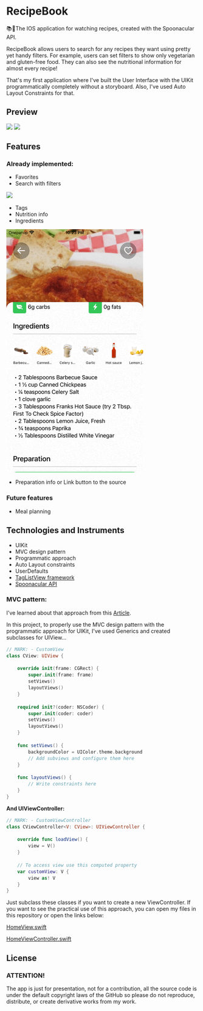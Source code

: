 # RecipeBook

📚🍕The IOS application for watching recipes, created with the Spoonacular API.

RecipeBook allows users to search for any recipes they want using pretty yet handy filters. For example, users can set filters to show only vegetarian and gluten-free food. They can also see the nutritional information for almost every recipe!

That's my first application where I've built the User Interface with the UIKit programmatically completely without a storyboard. Also, I've used Auto Layout Constraints for that.

## Preview

![](https://github.com/SenKill/RecipeBook/blob/0ba637510c20b6f98273a55e8ff302834de5572c/GifsAndPictures/Preview.gif)
![](https://github.com/SenKill/RecipeBook/blob/5514b62d27557e6c8563c17f7c05df26f5c27308/GifsAndPictures/DarkPreview.gif)

## Features

### Already implemented:

- Favorites
- Search with filters

![](https://github.com/SenKill/RecipeBook/blob/0ba637510c20b6f98273a55e8ff302834de5572c/GifsAndPictures/Filters.gif)

- Tags
- Nutrition info
- Ingredients

![](https://github.com/SenKill/RecipeBook/blob/0ba637510c20b6f98273a55e8ff302834de5572c/GifsAndPictures/Ingredients.gif)

- Preparation info or Link button to the source

### Future features

- Meal planning

## Technologies and Instruments

- UIKit
- MVC design pattern
- Programmatic approach
- Auto Layout constraints
- UserDefaults
- [TagListView framework](https://github.com/ElaWorkshop/TagListView)
- [Spoonacular API](https://spoonacular.com/food-api)

### MVC pattern:
I've learned about that approach from this [Article](https://medium.com/@omaralbeik/making-mvc-great-again-829ef9461ec2).

In this project, to properly use the MVC design pattern with the programmatic approach for UIKit, I've used Generics and created subclasses for UIView...

```swift
// MARK: - CustomView
class CView: UIView {
    
    override init(frame: CGRect) {
        super.init(frame: frame)
        setViews()
        layoutViews()
    }
    
    required init?(coder: NSCoder) {
        super.init(coder: coder)
        setViews()
        layoutViews()
    }
    
    func setViews() {
        backgroundColor = UIColor.theme.background
        // Add subviews and configure them here
    }
    
    func layoutViews() {
        // Write constraints here
    }
}

```

**And UIViewController:**

```swift
// MARK: - CustomViewController
class CViewController<V: CView>: UIViewController {

    override func loadView() {
        view = V()
    }

    // To access view use this computed property
    var customView: V {
        view as! V
    }
}
```

Just subclass these classes if you want to create a new ViewController.
If you want to see the practical use of this approach, you can open my files in this repository or open the links below:

[HomeView.swift](https://github.com/SenKill/RecipeBook/blob/90df40945993665724828cdee6f37d895218ec28/RecipeBook/Sources/ViewsAndControllers/Home/HomeView.swift)

[HomeViewController.swift](https://github.com/SenKill/RecipeBook/blob/90df40945993665724828cdee6f37d895218ec28/RecipeBook/Sources/ViewsAndControllers/Home/HomeViewController.swift)

## License
### ATTENTION!

The app is just for presentation, not for a contribution, all the source code is under the default copyright laws of the GitHub so please do not reproduce, distribute, or create derivative works from my work.
